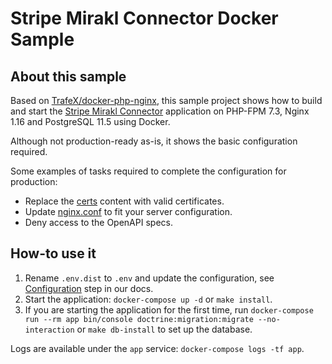 Stripe Mirakl Connector Docker Sample
=======================

## About this sample

Based on [TrafeX/docker-php-nginx](https://github.com/TrafeX/docker-php-nginx), this sample project shows how to build and start the [Stripe Mirakl Connector](https://github.com/stripe/stripe-mirakl-connector) application on PHP-FPM 7.3, Nginx 1.16 and PostgreSQL 11.5 using Docker.

Although not production-ready as-is, it shows the basic configuration required.

Some examples of tasks required to complete the configuration for production:
- Replace the [certs](certs) content with valid certificates.
- Update [nginx.conf](config/nginx.conf) to fit your server configuration.
- Deny access to the OpenAPI specs.

## How-to use it

1. Rename `.env.dist` to `.env` and update the configuration, see [Configuration](https://stripe.com/docs/plugins/mirakl/configuration) step in our docs.
2. Start the application: `docker-compose up -d` or `make install`.
3. If you are starting the application for the first time, run `docker-compose run --rm app bin/console doctrine:migration:migrate --no-interaction` or `make db-install` to set up the database.

Logs are available under the `app` service: `docker-compose logs -tf app`.
